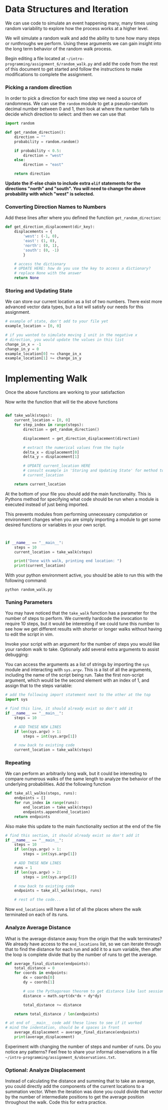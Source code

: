 # Data Structures and Iteration

We can use code to simulate an event happening many, many times using random
variability to explore how the process works at a higher level.

We will simulate a random walk and add the ability to tune how many steps or
runthroughs we perform. Using these arguments we can gain insight into the long
term behavior of the random walk process.

Begin editing a file located at
`~/intro-programming/assignment_6/random_walk.py` and add the code from the rest
of this document to get started and follow the instructions to make
modifications to complete the assignment.

### Picking a random direction

In order to pick a direction for each time step we need a source of randomness.
We can use the `random` module to get a pseudo-random decimal number between 0
and 1, then look at where the number falls to decide which direction to select:
and then we can use that 

```python
import random

def get_random_direction():
    direction = ""
    probability = random.random()

    if probability < 0.5:
        direction = "west"
    else:
        direction = "east"

    return direction
```

**Update the if-else chain to include extra `elif` statements for the directions
"north" and "south". You will need to change the above probability with which
"west" is selected.**

### Converting Direction Names to Numbers

Add these lines after where you defined the function `get_random_direction`:

```python
def get_direction_displacement(dir_key):
    displacements = {
        'west': (-1, 0),
        'east': (1, 0),
        'north': (0, 1),
        'south': (0, -1)
        }

    # access the dictionary
    # UPDATE HERE: how do you use the key to access a dictionary?
    # replace None with the answer
    return None
```

### Storing and Updating State

We can store our current location as a list of two numbers. There exist more
advanced vector data types, but a list will satisfy our needs for this
assignment.

```python
# example of state, don't add to your file yet
example_location = [0, 0]

# if you wanted to simulate moving 1 unit in the negative x
# direction, you would update the values in this list
change_in_x = -1
change_in_y = 0
example_location[0] += change_in_x
example_location[1] += change_in_y
```

# Implementing Walk

Once the above functions are working to your satisfaction

Now write the function that will tie the above functions

```python

def take_walk(steps):
    current_location = [0, 0]
    for step_index in range(steps):
        direction = get_random_direction()

        displacement = get_direction_displacement(direction)

        # extract the numerical values from the tuple
        delta_x = displacement[0]
        delta_y = displacement[1]

        # UPDATE current_location HERE
        # consult example in 'Storing and Updating State' for method to update
        # current_location

    return current_location
```

At the bottom of your file you should add the main functionality. This is
Pythons method for specifying what code should be run when a module is executed
instead of just being imported.

This prevents modules from performing unnecessary computation or environment
changes when you are simply importing a module to get some desired functions or
variables in your own script.

```python


if __name__ == "__main__":
    steps = 10
    current_location = take_walk(steps)

    print("Done with walk, printing end location: ")
    print(current_location)
```

With your python environment active, you should be able to run this with the
following command:

    python random_walk.py

### Tuning Parameters

You may have noticed that the `take_walk` function has a parameter for the
number of steps to perform. We currently hardcode the invocation to require 10
steps, but it would be interesting if we could tune this number to see how we
get different results with shorter or longer walks without having to edit the
script in vim.

Invoke your script with an argument for the number of steps you would like your
random walk to take. Optionally add several extra arguments to assist debugging:

You can access the arguments as a list of strings by importing the `sys` module
and interacting with `sys.argv`. This is a list of all the arguments, including
the name of the script being run. Take the first non-script argument, which
would be the second element with an index of 1, and assign that to the steps
variable:

```python
# add the following import statement next to the other at the top
import sys

```

```python
# find this line, it should already exist so don't add it
if __name__ == "__main__":
    steps = 10

    # ADD THESE NEW LINES
    if len(sys.argv) > 1:
        steps = int(sys.argv[1])

    # now back to existing code
    current_location = take_walk(steps)
```

### Repeating

We can perform an arbitrarily long walk, but it could be interesting to compare
numerous walks of the same length to analyze the behavior of the underlying
probabilities. Add the following function

```python
def take_all_walks(steps, runs):
    endpoints = []
    for run_index in range(runs):
        end_location = take_walk(steps)
        endpoints.append(end_location)
    return endpoints
```

Also make this update to the main functionality section at the end of the file

```python
# find this section, it should already exist so don't add it
if __name__ == "__main__":
    steps = 10
    if len(sys.argv) > 1:
        steps = int(sys.argv[1])

    # ADD THESE NEW LINES
    runs = 1
    if len(sys.argv) > 2:
        steps = int(sys.argv[2])

    # now back to existing code
    endpoints = take_all_walks(steps, runs)

    # rest of the code...
```

Now `end_locations` will have a list of all the places where the walk
terminated on each of its runs.

### Analyze Average Distance

What is the average distance away from the origin that the walk terminates?
We already have access to the `end_locations` list, so we can iterate through
that to find the distance for each run and add it to a sum variable, then after
the loop is complete divide that by the number of runs to get the average.

```python
def average_final_distance(endpoints):
    total_distance = 0
    for coords in endpoints:
        dx = coords[0]
        dy = coords[1]

        # use the Pythagorean theorem to get distance like last session
        distance = math.sqrt(dx*dx + dy*dy)

        total_distance += distance

    return total_distance / len(endpoints)

# at end of __main__ code add these lines to see if it worked
# mind the indentation, should be 4 spaces in front
    average_displacement = average_final_distance(endpoints)
    print(average_displacement)
```

Experiment with changing the number of steps and number of runs. Do you notice
any patterns? Feel free to share your informal observations in a file
`~/intro-programming/assignment_6/observations.txt`.

### Optional: Analyze Displacement

Instead of calculating the distance and summing that to take an average, you
could directly add the components of the current locations to a summation vector.
When the iteration was done you could divide that vector by the number of
intermediate positions to get the average position throughout the walk.
Code this for extra practice.

